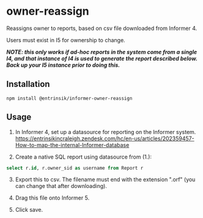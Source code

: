 # owner-reassign
Reassigns owner to reports, based on csv file downloaded from Informer 4.

Users must exist in I5 for ownership to change.

_**NOTE: this only works if ad-hoc reports in the system come from a single I4, and that instance of I4 is used to generate the report described below. Back up your I5 instance prior to doing this.**_

## Installation
```
npm install @entrinsik/informer-owner-reassign
```

## Usage

1. In Informer 4, set up a datasource for reporting on the Informer system. https://entrinsikincraleigh.zendesk.com/hc/en-us/articles/202359457-How-to-map-the-internal-Informer-database

2. Create a native SQL report using datasource from (1.):

```sql
select r.id, r.owner_sid as username from Report r
```

3. Export this to csv. The filename must end with the extension ".orf" (you can change that after downloading).

4. Drag this file onto Informer 5.

5. Click save.


